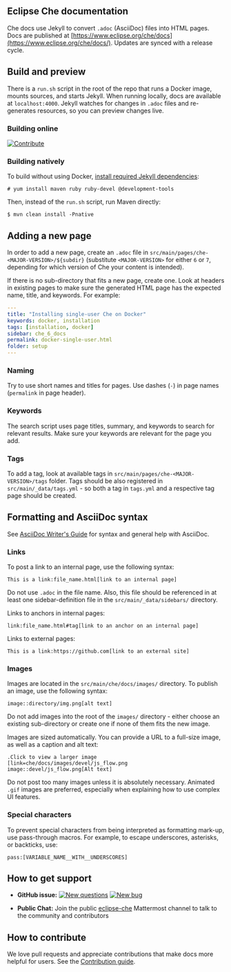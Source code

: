## Eclipse Che documentation

Che docs use Jekyll to convert `.adoc` (AsciiDoc) files into HTML pages. Docs are published at [https://www.eclipse.org/che/docs](https://www.eclipse.org/che/docs/). Updates are synced with a release cycle.

## Build and preview

There is a `run.sh` script in the root of the repo that runs a Docker image, mounts sources, and starts Jekyll. When running locally, docs are available at `localhost:4000`. Jekyll watches for changes in `.adoc` files and re-generates resources, so you can preview changes live.

### Building online
[![Contribute](https://che.openshift.io/factory/resources/factory-contribute.svg)](https://che.openshift.io/f?id=factorycgpdptc6cjetbhr5)

### Building natively

To build without using Docker, [install required Jekyll dependencies](https://jekyllrb.com/docs/installation/):

```
# yum install maven ruby ruby-devel @development-tools
```

Then, instead of the `run.sh` script, run Maven directly:

```
$ mvn clean install -Pnative
```

## Adding a new page

In order to add a new page, create an `.adoc` file in `src/main/pages/che-<MAJOR-VERSION>/${subdir}` (substitute `<MAJOR-VERSION>` for either `6` or `7`, depending for which version of Che your content is intended).

If there is no sub-directory that fits a new page, create one. Look at headers in existing pages to make sure the generated HTML page has the expected name, title, and keywords. For example:

```yaml
---
title: "Installing single-user Che on Docker"
keywords: docker, installation
tags: [installation, docker]
sidebar: che_6_docs
permalink: docker-single-user.html
folder: setup
---
```

### Naming

Try to use short names and titles for pages. Use dashes (`-`) in page names (`permalink` in page header).

### Keywords

The search script uses page titles, summary, and keywords to search for relevant results. Make sure your keywords are relevant for the page you add.

### Tags

To add a tag, look at available tags in `src/main/pages/che-<MAJOR-VERSION>/tags` folder. Tags should be also registered in `src/main/_data/tags.yml` - so both a tag in `tags.yml` and a respective tag page should be created.

## Formatting and AsciiDoc syntax

See [AsciiDoc Writer's Guide](https://asciidoctor.org/docs/asciidoc-writers-guide/) for syntax and general help with AsciiDoc.

### Links

To post a link to an internal page, use the following syntax:

```
This is a link:file_name.html[link to an internal page]
```

Do not use `.adoc` in the file name. Also, this file should be referenced in at least one sidebar-definition file in the `src/main/_data/sidebars/` directory.

Links to anchors in internal pages:

```
link:file_name.html#tag[link to an anchor on an internal page]
```

Links to external pages:

```
This is a link:https://github.com[link to an external site]
```

### Images

Images are located in the `src/main/che/docs/images/` directory. To publish an image, use the following syntax:

```
image::directory/img.png[alt text]
```

Do not add images into the root of the `images/` directory - either choose an existing sub-directory or create one if none of them fits the new image.

Images are sized automatically. You can provide a URL to a full-size image, as well as a caption and alt text:

```
.Click to view a larger image
[link=che/docs/images/devel/js_flow.png
image::devel/js_flow.png[Alt text]
```

Do not post too many images unless it is absolutely necessary. Animated `.gif` images are preferred, especially when explaining how to use complex UI features.

### Special characters

To prevent special characters from being interpreted as formatting mark-up, use pass-through macros. For example, to escape underscores, asterisks, or backticks, use:

```
pass:[VARIABLE_NAME__WITH__UNDERSCORES]
```

## How to get support

* **GitHub issue:** [![New questions](https://img.shields.io/badge/New-question-blue.svg?style=flat-curved)](https://github.com/eclipse/che/issues/new?labels=area/doc,kind/question)
[![New bug](https://img.shields.io/badge/New-bug-red.svg?style=flat-curved)](https://github.com/eclipse/che/issues/new?labels=area/doc,kind/bug)

* **Public Chat:** Join the public [eclipse-che](https://mattermost.eclipse.org/eclipse/channels/eclipse-che) Mattermost channel to talk to the community and contributors

## How to contribute

We love pull requests and appreciate contributions that make docs more helpful for users. See the [Contribution guide](https://github.com/eclipse/che#contributing).

